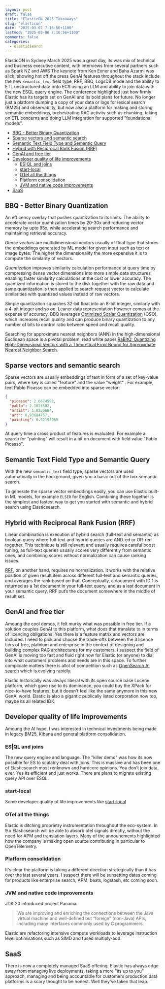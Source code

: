 ```yaml
---
layout: post
draft: false
title: "ElasticON 2025 Takeaways"
slug: "elasticon"
date: "2025-03-07 7:16:56+1100"
lastmod: "2025-03-06 7:16:56+1100"
comments: false
categories:
  - elasticsearch
---
```


ElasticON in Sydney March 2025 was a great day, its was mix of technical and business executive content, with interviews from several partners such as Spark NZ and AWS The keynote from Ken Exner and Baha Azarmi was slick, showing hot off the press GenAI features throughout the stack include the new `semantic_text` field type, RRF, BBQ, LogsDB mode and the ability to ETL unstructured data onto ECS using an LLM and ability to join data with the new ESQL query engine. The conference highlighted just how firmly Elastic has its targets set on GenAI and its bold plans for future. No longer just a platform dumping a copy of your data or logs for lexical search (BM25) and observabilty, but now also a platform for making and storing semantic embeddings, orchestrating RAG activity such as chunking, taking on ETL concerns and doing LLM integration for supported "foundational models".

- [BBQ - Better Binary Quantization](#bbq---better-binary-quantization)
- [Sparse vectors and semantic search](#sparse-vectors-and-semantic-search)
- [Semantic Text Field Type and Semantic Query](#semantic-text-field-type-and-semantic-query)
- [Hybrid with Reciprocal Rank Fusion (RRF)](#hybrid-with-reciprocal-rank-fusion-rrf)
- [GenAI and free tier](#genai-and-free-tier)
- [Developer quality of life improvements](#developer-quality-of-life-improvements)
  - [ES|QL and joins](#esql-and-joins)
  - [start-local](#start-local)
  - [OTel all the things](#otel-all-the-things)
  - [Platform consolidation](#platform-consolidation)
  - [JVM and native code improvements](#jvm-and-native-code-improvements)
- [SaaS](#saas)

## BBQ - Better Binary Quantization

An efficency overlay that pushes quantization to its limits. The ability to accelerate vector quantization times by 20-30x and reducing vector memory by upto 95x, while accelerating search performance and maintaining retrieval accuracy.

_Dense vectors_ are multidimensional vectors usually of float type that stores the embeddings generated by ML model for given input such as text or image bytes. The higher the dimensionality the more expensive it is to compute the similarity of vectors.

_Quantization_ improves similarity calculation performance at query time by compressing dense vector dimensions into more simple data structures, enabling faster similarity calculations at the cost or lower accuracy. The quantized information is stored to the disk together with the raw data and same quantization is then applied to search request vector to calculate similarities with quantized values instead of raw vectors.

Simple quantization squashes 32-bit float into an 8-bit integer, similarly with a 4-bit integer and so on. Leaner data representation however comes at the expense of accuracy. BBQ leverages [Optimized Scalar Quantization](https://www.elastic.co/search-labs/blog/optimized-scalar-quantization-elasticsearch) (OSQ), which increases recall quality and can produce binary quantization to any number of bits to control ratio between speed and recall quality.

Searching for approximate nearest neighbors (ANN) in the high-dimensional Euclidean space is a pivotal problem, read white paper [RaBitQ: Quantizing High-Dimensional Vectors with a Theoretical Error Bound for Approximate Nearest Neighbor Search](https://arxiv.org/abs/2405.12497).

## Sparse vectors and semantic search

Sparse vectors are usually embeddings of text in form of a set of key-value pairs, where key is called "feature" and the value "weight" . For example, text Pablo Picasso can be embedded into sparse vector:

```json
{
  "picasso": 2.6674592,
  "pablo": 2.1023502,
  "artist": 1.0236684,
  "art": 0.93684757,
  "painting": 0.92193965
}
```

At query time a cross product of features is evaluated. For example a search for "painting" will result in a hit on document with field value "Pablo Picasso".

## Semantic Text Field Type and Semantic Query

With the new `semantic_text` field type, sparse vectors are used automatically in the background, given you a basic out of the box semantic search.

To generate the sparse vector embeddings easily, you can use Elastic built-in ML models, for example `ELSER` for English. Combining these together is the simplest and fastest way to get you started with semantic and hybrid search using Elasticsearch.

## Hybrid with Reciprocal Rank Fusion (RRF)

Linear combination is execution of hybrid search (full-text and semantic) as boolean query where full-text and hybrid queries are AND-ed or OR-red together. This technique is still relevant and usually requires careful boost tuning, as full-text queries usually scores very differently from semantic ones, and combining scores without normalization can cause ranking issues.

[RRF](https://www.elastic.co/guide/en/elasticsearch/reference/current/rrf.html), on another hand, requires no normalization. It works with the relative position of given result item across different full-text and semantic queries, and averages the rank based on that. Conceptually, a document with ID 1 is returned as a 1st document in your full-text query, and as a last document in your semantic query, RRF put’s the document somewhere in the middle of result set.

## GenAI and free tier

Amoung the cool demos, it felt murky what was possible in free tier. If a solution couples GenAI to this platform, what does that translate to in terms of licencing obligations. Yes there is a feature matrix and vectors are included. I need to pick and choose the trade-offs between the 3 licence tiers of free, platnium and enterprise in the context of designing and building complex RAG architectures for my customers. I suspect the field of GenAI is moving too fast and fluid right now for Elastic (or anyone) to dial into what customers problems and needs are in this space. To further complicate matters there is allot of competition such as [OpenSearch AI search](https://opensearch.org/docs/latest/vector-search/ai-search/index/) which is evolving rapidly.

Elastic historically was always liberal with its open source base Lucene platform, which gave rise to its dominance, you could buy the XPack for nice-to-have features, but it doesn't feel like the same anymore in this new GenAI world. Elastic is also a gigantic publically listed corporation now too, maybe its all related IDK.

## Developer quality of life improvements

Amoung the AI hype, I was interested in technical investments being made in legacy BM25, Kibana and general platform consolidation.

### ES|QL and joins

The new query engine and language. The "killer demo" was how its now possible for ES to scalably deal with joins. This is massive and has been one of Elasticsearch most renknown and hardcore opinions. You don't join data, ever. Yes its efficient and just works. There are plans to migrate existing query API over ESQL.

### start-local

Some developer quality of life improvements like [start-local](https://www.elastic.co/guide/en/elasticsearch/reference/current/run-elasticsearch-locally.html)

### OTel all the things

Elastic is ditching proprietry instrumentation throughout the eco-system. In 9.x Elasticsearch will be able to absorb otel signals directly, without the need for APM and translation layers. Many of the announcments highlighted how the company is making open source contributing in particular to OpenTelemetry.

### Platform consolidation

It's clear the platform is taking a different direction strategically than it has over the last several years. I suspect there will be sunsetting dates coming for products like enterprise search, APM, beats, logstash, etc coming soon.

### JVM and native code improvements

JDK 20 introduced project Panama.

> We are improving and enriching the connections between the Java virtual machine and well-defined but “foreign” (non-Java) APIs, including many interfaces commonly used by C programmers.

Elastic are refactoring intensive compute workloads to leverage instruction level optimisations such as SIMD and fused multiply-add.

## SaaS

There is now a completely managed SaaS offering. Elastic has always edge away from managing live deployments, taking a more "its up to you" approach, managing and being accountable for customers production data platforms is a scary thought to be honest. Well they've taken that leap.

